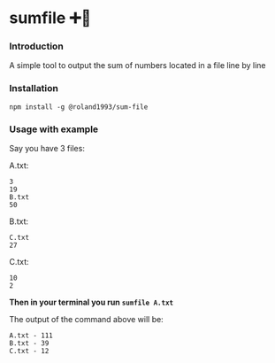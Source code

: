 # sumfile ➕📡


### Introduction

A simple tool to output the sum of numbers located in a file line by line


### Installation

```shell
npm install -g @roland1993/sum-file
```

### Usage with example

Say you have 3 files:

A.txt:
```text
3
19
B.txt
50
```


B.txt:
```text
C.txt
27
```


C.txt:
```text
10
2
```

**Then in your terminal you run `sumfile A.txt`**

The output of the command above will be:

```text
A.txt - 111
B.txt - 39
C.txt - 12
```